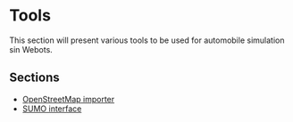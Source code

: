 # Tools

This section will present various tools to be used for automobile simulation sin
Webots.

## Sections
- [OpenStreetMap importer](openstreetmap-importer.md)
- [SUMO interface](sumo-interface.md)
